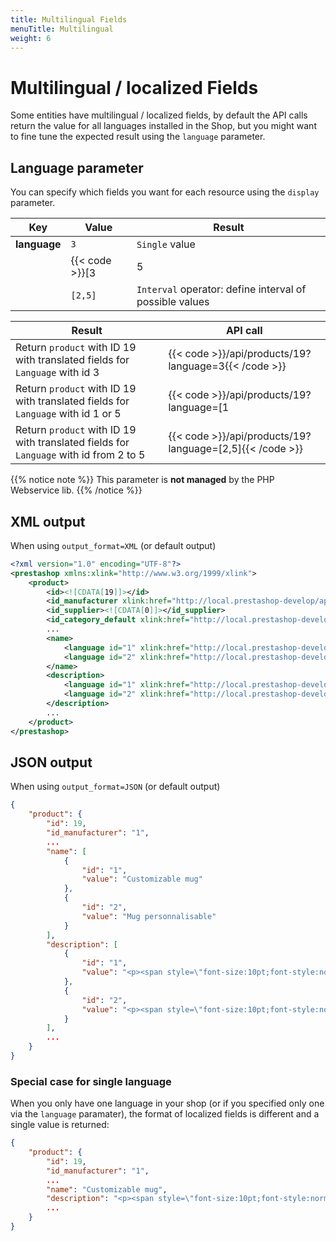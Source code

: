 ```yaml
---
title: Multilingual Fields
menuTitle: Multilingual
weight: 6
---
```


# Multilingual / localized Fields

Some entities have multilingual / localized fields, by default the API calls return the value for all languages installed in the Shop, but you might want to fine tune the expected result using the `language` parameter.

## Language parameter

You can specify which fields you want for each resource using the `display` parameter.

| Key          | Value                              | Result                                                                    |
|--------------|------------------------------------|---------------------------------------------------------|
| **language** | `3`                                | `Single` value                                          |
|              | {{< code >}}[3|5|...]{{< /code >}} | `OR` operator: list of possible values                  |
|              | `[2,5]`                            | `Interval` operator: define interval of possible values |

| Result | API call |
|--------|----------|
| Return `product` with ID 19 with translated fields for `Language` with id 3 | {{< code >}}/api/products/19?language=3{{< /code >}} |
| Return `product` with ID 19 with translated fields for `Language` with id 1 or 5 | {{< code >}}/api/products/19?language=[1|5]{{< /code >}} |
| Return `product` with ID 19 with translated fields for `Language` with id from 2 to 5 | {{< code >}}/api/products/19?language=[2,5]{{< /code >}} |

{{% notice note %}}
This parameter is **not managed** by the PHP Webservice lib.
{{% /notice %}}


## XML output

When using `output_format=XML` (or default output)

```xml
<?xml version="1.0" encoding="UTF-8"?>
<prestashop xmlns:xlink="http://www.w3.org/1999/xlink">
    <product>
        <id><![CDATA[19]]></id>
        <id_manufacturer xlink:href="http://local.prestashop-develop/api/manufacturers/1"><![CDATA[1]]></id_manufacturer>
        <id_supplier><![CDATA[0]]></id_supplier>
        <id_category_default xlink:href="http://local.prestashop-develop/api/categories/8"><![CDATA[8]]></id_category_default>
        ...
        <name>
            <language id="1" xlink:href="http://local.prestashop-develop/api/languages/1"><![CDATA[Customizable mug]]></language>
            <language id="2" xlink:href="http://local.prestashop-develop/api/languages/2"><![CDATA[Mug personnalisable]]></language>
        </name>
        <description>
            <language id="1" xlink:href="http://local.prestashop-develop/api/languages/1"><![CDATA[<p><span style="font-size:10pt;font-style:normal;"><span style="font-size:10pt;font-style:normal;">Customize your mug with the text of your choice. A mood, a message, a quote... It's up to you! Maximum number of characters:</span><span style="font-size:10pt;font-style:normal;"> ---</span></span></p>]]></language>
            <language id="2" xlink:href="http://local.prestashop-develop/api/languages/2"><![CDATA[<p><span style="font-size:10pt;font-style:normal;">Personnalisez votre mug avec le texte de votre choix. Une humeur, un message, une citation... À vous de choisir ! Nombre maximum de caractères : --- Diamètre : 8,2cm / Hauteur : 9,5cm / Poids : 0.43kg. Passe au lave-vaisselle.</span></p>]]></language>
        </description>
        ...
    </product>
</prestashop>
```

## JSON output

When using `output_format=JSON` (or default output)

```json
{
    "product": {
        "id": 19,
        "id_manufacturer": "1",
        ...
        "name": [
            {
                "id": "1",
                "value": "Customizable mug"
            },
            {
                "id": "2",
                "value": "Mug personnalisable"
            }
        ],
        "description": [
            {
                "id": "1",
                "value": "<p><span style=\"font-size:10pt;font-style:normal;\"><span style=\"font-size:10pt;font-style:normal;\">Customize your mug with the text of your choice. A mood, a message, a quote... It's up to you! Maximum number of characters:</span><span style=\"font-size:10pt;font-style:normal;\"> ---</span></span></p>"
            },
            {
                "id": "2",
                "value": "<p><span style=\"font-size:10pt;font-style:normal;\">Personnalisez votre mug avec le texte de votre choix. Une humeur, un message, une citation... À vous de choisir ! Nombre maximum de caractères : --- Diamètre : 8,2cm / Hauteur : 9,5cm / Poids : 0.43kg. Passe au lave-vaisselle.</span></p>"
            }
        ],
        ...
    }
}
```

### Special case for single language

When you only have one  language in your shop (or if you specified only one via the `language` paramater), the format of localized fields is different and a single value is returned:

```json
{
    "product": {
        "id": 19,
        "id_manufacturer": "1",
        ...
        "name": "Customizable mug",
        "description": "<p><span style=\"font-size:10pt;font-style:normal;\"><span style=\"font-size:10pt;font-style:normal;\">Customize your mug with the text of your choice. A mood, a message, a quote... It's up to you! Maximum number of characters:</span><span style=\"font-size:10pt;font-style:normal;\"> ---</span></span></p>",
        ...
    }
}
```
